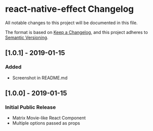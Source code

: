 # react-native-effect Changelog
All notable changes to this project will be documented in this file.

The format is based on [Keep a Changelog](https://keepachangelog.com/en/1.0.0/),
and this project adheres to [Semantic Versioning](https://semver.org/spec/v2.0.0.html).

## [1.0.1] - 2019-01-15
### Added
- Screenshot in README.md

## [1.0.0] - 2019-01-15
### Initial Public Release
- Matrix Movie-like React Component
- Multiple options passed as props
